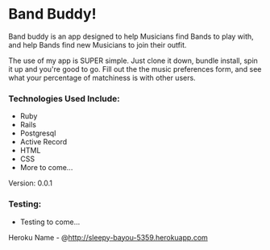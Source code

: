 # Band Buddy!

Band buddy is an app designed to help Musicians find Bands to play with, and help Bands find new Musicians to join their outfit.  

The use of my app is SUPER simple.  Just clone it down, bundle install, spin it up and you're good to go.  Fill out the the music preferences form, and see what your percentage of matchiness is with other users.  

### Technologies Used Include:
- Ruby
- Rails
- Postgresql
- Active Record
- HTML
- CSS
- More to come...

Version: 0.0.1

### Testing:

- Testing to come...

Heroku Name - @http://sleepy-bayou-5359.herokuapp.com
